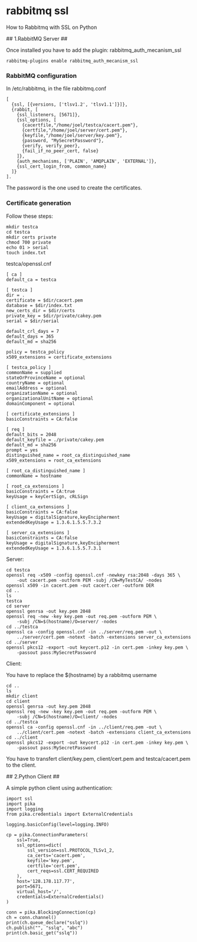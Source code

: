 # rabbitmq ssl #

How to Rabbitmq with SSL on Python

## 1.RabbitMQ Server ##

Once installed you have to add the plugin: rabbitmq_auth_mecanism_ssl

```rabbitmq-plugins enable rabbitmq_auth_mecanism_ssl```

### RabbitMQ configuration ###

In /etc/rabbitmq, in the file rabbitmq.conf

```
[
  {ssl, [{versions, ['tlsv1.2', 'tlsv1.1']}]},
  {rabbit, [
    {ssl_listeners, [5671]},
    {ssl_options, [
      {cacertfile,"/home/joel/testca/cacert.pem"},
      {certfile,"/home/joel/server/cert.pem"},
      {keyfile,"/home/joel/server/key.pem"},
      {password, "MySecretPassword"},
      {verify, verify_peer},
      {fail_if_no_peer_cert, false}
    ]},
    {auth_mechanisms, ['PLAIN', 'AMQPLAIN', 'EXTERNAL']},
    {ssl_cert_login_from, common_name}
  ]}
].
```

The password is the one used to create the certificates.

### Certificate generation  ###

Follow these steps:

```
mkdir testca
cd testca
mkdir certs private
chmod 700 private
echo 01 > serial
touch index.txt
```

testca/openssl.cnf
```
[ ca ]
default_ca = testca

[ testca ]
dir = .
certificate = $dir/cacert.pem
database = $dir/index.txt
new_certs_dir = $dir/certs
private_key = $dir/private/cakey.pem
serial = $dir/serial

default_crl_days = 7
default_days = 365
default_md = sha256

policy = testca_policy
x509_extensions = certificate_extensions

[ testca_policy ]
commonName = supplied
stateOrProvinceName = optional
countryName = optional
emailAddress = optional
organizationName = optional
organizationalUnitName = optional
domainComponent = optional

[ certificate_extensions ]
basicConstraints = CA:false

[ req ]
default_bits = 2048
default_keyfile = ./private/cakey.pem
default_md = sha256
prompt = yes
distinguished_name = root_ca_distinguished_name
x509_extensions = root_ca_extensions

[ root_ca_distinguished_name ]
commonName = hostname

[ root_ca_extensions ]
basicConstraints = CA:true
keyUsage = keyCertSign, cRLSign

[ client_ca_extensions ]
basicConstraints = CA:false
keyUsage = digitalSignature,keyEncipherment
extendedKeyUsage = 1.3.6.1.5.5.7.3.2

[ server_ca_extensions ]
basicConstraints = CA:false
keyUsage = digitalSignature,keyEncipherment
extendedKeyUsage = 1.3.6.1.5.5.7.3.1
```

Server:

```
cd testca
openssl req -x509 -config openssl.cnf -newkey rsa:2048 -days 365 \
    -out cacert.pem -outform PEM -subj /CN=MyTestCA/ -nodes
openssl x509 -in cacert.pem -out cacert.cer -outform DER
cd ..
ls
testca
cd server
openssl genrsa -out key.pem 2048
openssl req -new -key key.pem -out req.pem -outform PEM \
    -subj /CN=$(hostname)/O=server/ -nodes
cd ../testca
openssl ca -config openssl.cnf -in ../server/req.pem -out \
    ../server/cert.pem -notext -batch -extensions server_ca_extensions
cd ../server
openssl pkcs12 -export -out keycert.p12 -in cert.pem -inkey key.pem \
    -passout pass:MySecretPassword
```

Client:

You have to replace the $(hostname) by a rabbitmq username

```
cd ..
ls
mkdir client
cd client
openssl genrsa -out key.pem 2048
openssl req -new -key key.pem -out req.pem -outform PEM \
    -subj /CN=$(hostname)/O=client/ -nodes
cd ../testca
openssl ca -config openssl.cnf -in ../client/req.pem -out \
    ../client/cert.pem -notext -batch -extensions client_ca_extensions
cd ../client
openssl pkcs12 -export -out keycert.p12 -in cert.pem -inkey key.pem \
    -passout pass:MySecretPassword
```

You have to transfert client/key.pem, client/cert.pem and testca/cacert.pem to the client.

## 2.Python Client ##

A simple python client using authentication:

```
import ssl
import pika
import logging
from pika.credentials import ExternalCredentials

logging.basicConfig(level=logging.INFO)

cp = pika.ConnectionParameters(
    ssl=True,
    ssl_options=dict(
        ssl_version=ssl.PROTOCOL_TLSv1_2,
        ca_certs='cacert.pem',
        keyfile='key.pem',
        certfile='cert.pem',
        cert_reqs=ssl.CERT_REQUIRED
    ),
    host='128.178.117.77',
    port=5671,
    virtual_host='/',
    credentials=ExternalCredentials()
)

conn = pika.BlockingConnection(cp)
ch = conn.channel()
print(ch.queue_declare("sslq"))
ch.publish("", "sslq", "abc")
print(ch.basic_get("sslq"))
```
